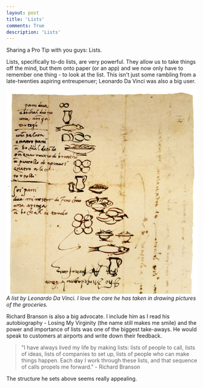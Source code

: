 ```yaml
---
layout: post
title: 'Lists'
comments: True
description: 'Lists'
---
```


Sharing a Pro Tip with you guys: Lists. 

Lists, specifically to-do lists, are very powerful. They allow us to take things off the mind, but them onto paper (or an app) and we now only have to remember one thing - to look at the list. This isn't just some rambling from a late-twenties aspiring entreupenuer; Leonardo Da Vinci was also a big user.

![no-margin](/assets/leo-groceries.jpg)
*A list by Leonardo Da Vinci. I love the care he has taken in drawing pictures of the groceries.*

Richard Branson is also a big advocate. I include him as I read his autobiography - Losing My Virginity (the name still makes me smile) and the power and importance of lists was one of the biggest take-aways. He would speak to customers at airports and write down their feedback.

>"I have always lived my life by making lists: lists of people to call, lists of ideas, lists of companies to set up, lists of people who can make things happen. Each day I work through these lists, and that sequence of calls propels me forward." - Richard Branson

The structure he sets above seems really appealing.